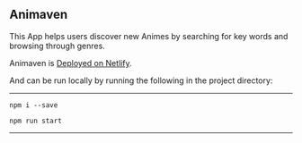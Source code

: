 ## Animaven

This App helps users discover new Animes by searching for key words and browsing through genres. 

Animaven is [Deployed on Netlify](https://animaven.netlify.app/).

And can be run locally by running the following in the project directory:

*** 

`npm i --save`

`npm run start`

*** 
